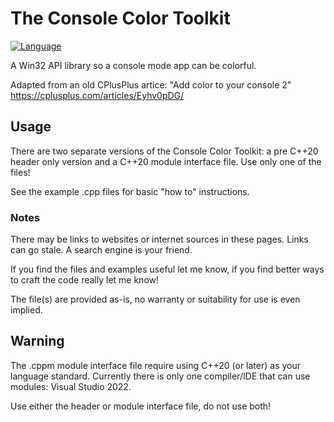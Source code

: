 # The Console Color Toolkit

[![Language](https://img.shields.io/badge/Language-C%2B%2B%20%26%20C%2B%2B20%2C%20Win32-blue)](https://github.com/GeorgePimpleton/misc_files/)

A Win32 API library so a console mode app can be colorful.

Adapted from an old CPlusPlus artice: "Add color to your console 2" https://cplusplus.com/articles/Eyhv0pDG/

## Usage

There are two separate versions of the Console Color Toolkit: a pre C++20 header only version and a C++20 module interface file.  Use only one of the files!

See the example .cpp files for basic "how to" instructions.

### Notes

There may be links to websites or internet sources in these pages. Links can go stale. A search engine is your friend.

If you find the files and examples useful let me know, if you find better ways to craft the code really let me know!

The file(s) are provided as-is, no warranty or suitability for use is even implied.

## Warning

The .cppm module interface file require using C++20 (or later) as your language standard.  Currently there is only one compiler/IDE that can use modules: Visual Studio 2022.

Use either the header or module interface file, do not use both!
